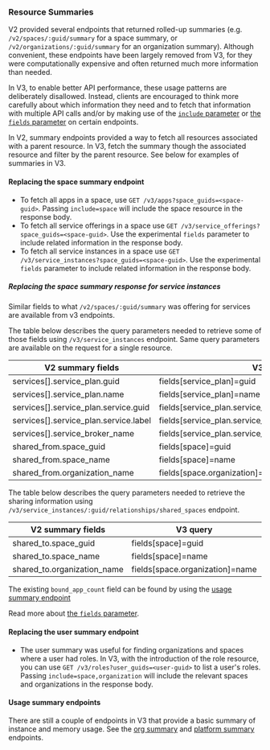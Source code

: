 ### Resource Summaries

V2 provided several endpoints that returned rolled-up summaries (e.g.
`/v2/spaces/:guid/summary` for a space summary, or
`/v2/organizations/:guid/summary` for an organization summary). Although
convenient, these endpoints have been largely removed from V3, for they were
computationally expensive and often returned much more information than
needed.

In V3, to enable better API performance, these usage patterns are
deliberately disallowed. Instead, clients are encouraged to think more carefully
about which information they need and to fetch that information with
multiple API calls and/or by making use of the [`include`
parameter](#including-associated-resources) or [the `fields` parameter](#fields) on certain endpoints.

In V2, summary endpoints provided a way to fetch all resources associated with a
parent resource. In V3, fetch the summary though the associated resource and
filter by the parent resource. See below for examples of summaries in V3.

#### Replacing the space summary endpoint

- To fetch all apps in a space, use `GET /v3/apps?space_guids=<space-guid>`.
  Passing `include=space` will include the space resource in the response body.
- To fetch all service offerings in a space use `GET
  /v3/service_offerings?space_guids=<space-guid>`. Use the
  experimental `fields` parameter to include related information in the response
  body.
- To fetch all service instances in a space use `GET
  /v3/service_instances?space_guids=<space-guid>`. Use the
  experimental `fields` parameter to include related information in the response
  body.
  
##### Replacing the space summary response for service instances

Similar fields to what `/v2/spaces/:guid/summary` was offering for services are available from v3 endpoints.

The table below describes the query parameters needed to retrieve some of those fields using `/v3/service_instances` endpoint.
Same query parameters are available on the request for a single resource.

|**V2 summary fields**|**V3 query**|**V3 response fields**|
|---|---|---|
| services[].service_plan.guid | fields[service_plan]=guid | resources[].included.service_plans[].guid |
| services[].service_plan.name | fields[service_plan]=name | resources[].included.service_plans[].name |
| services[].service_plan.service.guid | fields[service_plan.service_offering]=guid | resources[].included.service_offerings[].guid |
| services[].service_plan.service.label | fields[service_plan.service_offering]=name | resources[].included.service_offerings[].name |
| services[].service_broker_name | fields[service_plan.service_offering.service_broker]=name | resources[].included.service_brokers[].name | 
| shared_from.space_guid | fields[space]=guid | resources[].included.spaces[].guid |
| shared_from.space_name | fields[space]=name | resources[].included.spaces[].name |
| shared_from.organization_name | fields[space.organization]=name | resources[].included.organizations[].name |

The table below describes the query parameters needed to retrieve the sharing information using `/v3/service_instances/:guid/relationships/shared_spaces` endpoint.

|**V2 summary fields**|**V3 query**|**V3 response fields**|
|---|---|---|
| shared_to.space_guid | fields[space]=guid | included.spaces[].guid |
| shared_to.space_name | fields[space]=name | included.spaces[].name |
| shared_to.organization_name | fields[space.organization]=name | included.organizations[].name |

The existing `bound_app_count` field can be found by using the [usage summary endpoint](#get-usage-summary-in-shared-spaces)

Read more about [the `fields` parameter](#fields).

#### Replacing the user summary endpoint

- The user summary was useful for finding organizations and spaces where a user
had roles. In V3, with the introduction of the role resource, you can use `GET
/v3/roles?user_guids=<user-guid>` to list a user's roles. Passing
`include=space,organization` will include the relevant spaces and organizations
in the response body.

#### Usage summary endpoints

There are still a couple of endpoints in V3 that provide a basic summary of
instance and memory usage. See the [org summary](#get-usage-summary) and
[platform summary](#get-platform-usage-summary) endpoints.
